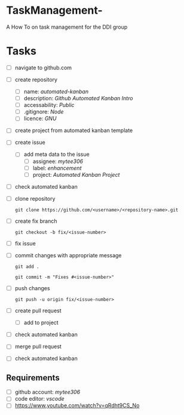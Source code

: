 # TaskManagement-
A How To on task management for the DDI group

# Tasks

- [ ] navigate to github.com
- [ ] create repository
  - [ ] name: _automated-kanban_
  - [ ] description: _Github Automated Kanban Intro_
  - [ ] accessability: _Public_
  - [ ] .gitignore: _Node_
  - [ ] licence: _GNU_
- [ ] create project from automated kanban template
- [ ] create issue
  - [ ] add meta data to the issue
    - [ ] assignee: _mytee306_
    - [ ] label: _enhancement_
    - [ ] project: _Automated Kanban Project_
- [ ] check automated kanban
- [ ] clone repository

  `git clone https://github.com/<username>/<repository-name>.git`

- [ ] create fix branch

  `git checkout -b fix/<issue-number>`

- [ ] fix issue
- [ ] commit changes with appropriate message

  `git add .`

  `git commit -m "Fixes #<issue-number>"`

- [ ] push changes

  `git push -u origin fix/<issue-number>`

- [ ] create pull request
  - [ ] add to project
- [ ] check automated kanban
- [ ] merge pull request
- [ ] check automated kanban

## Requirements

- [ ] github account: _mytee306_
- [ ] code editor: _vscode_
- [ ] https://www.youtube.com/watch?v=qRdht9CS_No
